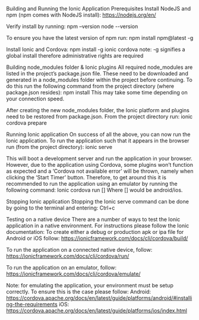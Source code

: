 Building and Running the Ionic Application
Prerequisites
Install NodeJS and npm (npm comes with NodeJS install):
https://nodejs.org/en/ 

Verify install by running:
npm –version
node --version

To ensure you have the latest version of npm run:
npm install npm@latest -g

Install Ionic and Cordova:
npm install -g ionic cordova
note: -g signifies a global install therefore administrative rights are required

Building node_modules folder & Ionic plugins
All required node_modules are listed in the project’s package.json file. These need to be downloaded and generated in a node_modules folder within the project before continuing.
To do this run the following command from the project directory (where package.json resides):
npm install
This may take some time depending on your connection speed.

After creating the new node_modules folder, the Ionic platform and plugins need to be restored from package.json. From the project directory run:
ionic cordova prepare

Running Ionic application
On success of all the above, you can now run the Ionic application. To run the application such that it appears in the browser run (from the project directory):
ionic serve

This will boot a development server and run the application in your browser. However, due to the application using Cordova, some plugins won’t function as expected and a ‘Cordova not available error’ will be thrown, namely when clicking the ‘Start Timer’ button. Therefore, to get around this it is recommended to run the application using an emulator by running the following command: 
Ionic cordova run [<platform>]
Where [<platform>] would be android/ios.

Stopping Ionic application
Stopping the Ionic serve command can be done by going to the terminal and entering: 
Ctrl+c

Testing on a native device
There are a number of ways to test the Ionic application in a native environment. For instructions please follow the Ionic documentation:
To create either a debug or production apk or ipa file for Android or iOS follow:
https://ionicframework.com/docs/cli/cordova/build/

To run the application on a connected native device, follow:
https://ionicframework.com/docs/cli/cordova/run/

To run the application on an emulator, follow:
https://ionicframework.com/docs/cli/cordova/emulate/

Note: for emulating the application, your environment must be setup correctly. To ensure this is the case please follow:
Android: https://cordova.apache.org/docs/en/latest/guide/platforms/android/#installing-the-requirements
iOS: https://cordova.apache.org/docs/en/latest/guide/platforms/ios/index.html


